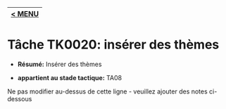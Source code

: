 |[< MENU](../README.md)|
|---|
# Tâche TK0020: insérer des thèmes

* **Résumé:** Insérer des thèmes

* **appartient au stade tactique:** TA08

Ne pas modifier au-dessus de cette ligne - veuillez ajouter des notes ci-dessous